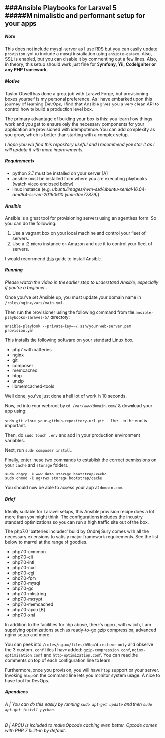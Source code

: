 ###Ansible Playbooks for Laravel 5
#####Minimalistic and performant setup for your apps
---

##### Note

This does not include mysql-server as I use RDS but you can easily update `provision.yml` to include a mysql installation using `ansible-galaxy`. Also, SSL is enabled, but you can disable it by commenting out a few lines. Also, in theory, this setup should work just fine for **Symfony, Yii, CodeIgniter or any PHP framework**.

##### Motive

Taylor Otwell has done a great job with Laravel Forge, but provisioning boxes yourself is my personal preference. As I have embarked upon this journey of learning DevOps, I find that Ansible gives you a very clean API to control how to build a production level box. 

The primary advantage of building your box is this: you learn how things work and you get to ensure only the necessary components for your application are provisioned with idempotence. You can add complexity as you grow, which is better than starting with a complex setup.

_I hope you will find this repository useful and I recommend you star it as I will update it with more improvements._

##### Requirements 

* python 2.7 must be installed on your server [A]
* ansible must be installed from where you are executing playbooks (watch video enclosed below)
* linux instance (e.g. _ubuntu/images/hvm-ssd/ubuntu-xenial-16.04-amd64-server-20160610 (ami-0ae77879)_)

##### Ansible

Ansible is a great tool for provisioning servers using an agentless form. So you can do the following:

1. Use a vagrant box on your local machine and control your fleet of servers.
2. Use a t2.micro instance on Amazon and use it to control your fleet of servers.

I would recommend [this](https://serversforhackers.com/video/ansible-installation-and-basics) guide to install Ansible.

##### Running

_Please watch the video in the earlier step to understand Ansible, especially if you're a beginner._.

Once you've set Ansible up, you must update your domain name in `/roles/nginx/vars/main.yml`.

Then run the provisioner using the following command from the `ansible-playbooks-laravel-5/` directory:

`ansible-playbook --private-key=~/.ssh/your-web-server.pem provision.yml`

This installs the following software on your standard Linux box.

* php7 with batteries
* nginx
* git
* composer
* memcached
* htop
* unzip
* libmemcached-tools

Well done, you've just done a hell lot of work in 10 seconds. 

Now, cd into your webroot by `cd /var/www/domain.com/` & download your app using:

`sudo git clone your-github-repository-url.git .` The `.` in the end is important.

Then, do `sudo touch .env` and add in your production environment variables.

Next, run `sudo composer install`.

Finally, enter these two commands to establish the correct permissions on your `cache` and `storage` folders. 

```
sudo chgrp -R www-data storage bootstrap/cache
sudo chmod -R ug+rwx storage bootstrap/cache
```

You should now be able to access your app at `domain.com`.


##### Brief

Ideally suitable for Laravel setups, this Ansible provision recipe does a lot more than you might think. The configurations includes the industry standard optimizations so you can run a high traffic site out of the box. 

The php7.0 'batteries included' build by Ondrej Sury comes with all the necessary extensions to satisfy major framework requirements. See the list below to marvel at the range of goodies.


* php7.0-common
* php7.0-cli
* php7.0-intl
* php7.0-curl
* php7.0-cgi
* php7.0-fpm
* php7.0-mysql
* php7.0-gd
* php7.0-mbstring
* php7.0-mcrypt
* php7.0-memcached
* php7.0-apcu [B]
* php7.0-xml

In addition to the facilities for php above, there's nginx, with which, I am supplying optimizations such as ready-to-go gzip compression, advanced nginx setup and more.

You can peek into `/roles/nginx/files/h5bp/directive-only` and observe the 3 custom `.conf` files I have added: `gzip-compression.conf`, `nginx-optimization.conf` and `http-optimization.conf`. You can read the comments on top of each configuration line to learn.

Furthermore, once you provision, you will have `htop` support on your server. Invoking `htop` on the command line lets you monitor system usage. A nice to have tool for DevOps. 

##### Apendices

###### A | _You can do this easily by running `sudo apt-get update` and then `sudo apt-get install python`_.

###### B | _APCU is included to make Opcode caching even better. Opcode comes with PHP 7 built-in by default_.
